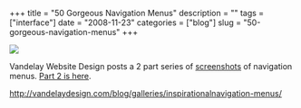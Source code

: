 +++
title = "50 Gorgeous Navigation Menus"
description = ""
tags = ["interface"]
date = "2008-11-23"
categories = ["blog"]
slug = "50-gorgeous-navigation-menus"
+++



  <div class="notebook-screenshot"><a href="http://vandelaydesign.com/blog/galleries/inspirationalnavigation-menus/"><img src="//konigi.com/media/bluga/wt492952cca413e.jpg"/></a></div><p>Vandelay Website Design posts a 2 part series of <a href="http://vandelaydesign.com/blog/galleries/inspirationalnavigation-menus/">screenshots</a> of navigation menus. <a href="http://vandelaydesign.com/blog/galleries/menu-design-part-two/">Part 2 is here</a>.</p>
    
  <a href="http://vandelaydesign.com/blog/galleries/inspirationalnavigation-menus/">http://vandelaydesign.com/blog/galleries/inspirationalnavigation-menus/</a>

